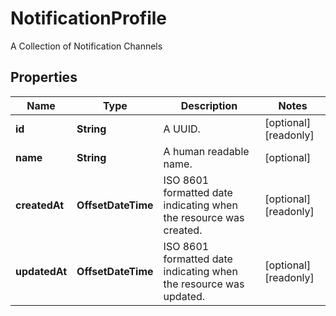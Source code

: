 

# NotificationProfile

A Collection of Notification Channels

## Properties

Name | Type | Description | Notes
------------ | ------------- | ------------- | -------------
**id** | **String** | A UUID. |  [optional] [readonly]
**name** | **String** | A human readable name. |  [optional]
**createdAt** | **OffsetDateTime** | ISO 8601 formatted date indicating when the resource was created. |  [optional] [readonly]
**updatedAt** | **OffsetDateTime** | ISO 8601 formatted date indicating when the resource was updated. |  [optional] [readonly]



